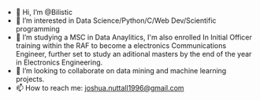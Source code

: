 - 👋 Hi, I’m @Bilistic
- 👀 I’m interested in Data Science/Python/C/Web Dev/Scientific programming
- 🌱 I’m studying a MSC in Data Anaylitics, I'm also enrolled In Initial Officer training within the RAF to become a electronics Communications Engineer,
      further set to study an aditional masters by the end of the year in Electronics Engineering.
- 💞️ I’m looking to collaborate on data mining and machine learning projects.
- 📫 How to reach me: joshua.nuttall1996@gmail.com

<!---
Bilistic/Bilistic is a ✨ special ✨ repository because its `README.md` (this file) appears on your GitHub profile.
You can click the Preview link to take a look at your changes.
--->
